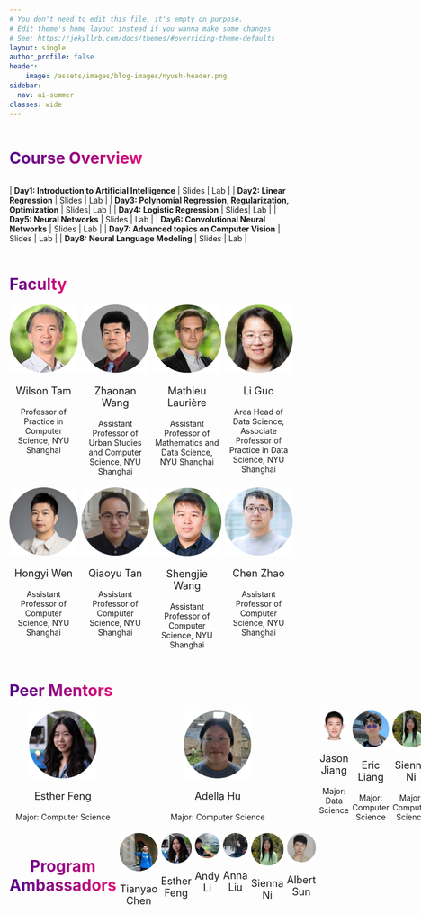 ```yaml
---
# You don't need to edit this file, it's empty on purpose.
# Edit theme's home layout instead if you wanna make some changes
# See: https://jekyllrb.com/docs/themes/#overriding-theme-defaults
layout: single
author_profile: false
header:
    image: /assets/images/blog-images/nyush-header.png
sidebar:
  nav: ai-summer
classes: wide
---
```


<h1 style="
  background: -webkit-linear-gradient(left, #57068c 1%, #e00f78 100%);
  -webkit-background-clip: text;
  -webkit-text-fill-color: transparent;
  display: inline-block;
">
  Course Overview
</h1>

| **Day1: Introduction to Artificial Intelligence** | Slides | Lab |
| **Day2: Linear Regression** | Slides | Lab |
| **Day3: Polynomial Regression, Regularization, Optimization** | Slides| Lab |
| **Day4: Logistic Regression** | Slides| Lab |
| **Day5: Neural Networks** | Slides | Lab |
| **Day6: Convolutional Neural Networks** | Slides | Lab |
| **Day7: Advanced topics on Computer Vision** | Slides | Lab |
| **Day8: Neural Language Modeling** | Slides | Lab |

<div>
    <h1 style="
      background: -webkit-linear-gradient(left, #57068c 1%, #e00f78 100%);
      -webkit-background-clip: text;
      -webkit-text-fill-color: transparent;
      display: inline-block;
      margin-top: 1.5em;
    ">
      Faculty
    </h1>
</div>

<div style="display: grid; grid-template-columns: repeat(4, 1fr); gap: 6px; text-align: center;">

  <div>
    <img src="/assets/images/people/wilson.jpg" alt="wilson" style="width: 130px; border-radius: 2px;" />
    <p style="font-size: 18px; text-align: center;">
        <a href="https://cs.shanghai.nyu.edu/faculty/yik-cheung-tam-tanyizhang" target="_blank" style="text-decoration: none; ">
          Wilson Tam
        </a>
    </p>
    <p style="font-size: 14px; text-align: center;">Professor of Practice in Computer Science, NYU Shanghai</p>
  </div>

  <div>
    <img src="/assets/images/people/zhaonan.jpg" alt="zhaonan" style="width: 130px; border-radius: 2px;" />
    <p style="font-size: 18px; text-align: center;">
        <a href="https://cs.shanghai.nyu.edu/faculty/zhaonan-wang-wangzhaonan" target="_blank" style="text-decoration: none; ">
          Zhaonan Wang
        </a>
    </p>
    <p style="font-size: 14px; text-align: center;">Assistant Professor of Urban Studies and Computer Science, NYU Shanghai</p>
  </div>

  <div>
    <img src="/assets/images/people/mathieu.jpg" alt="mathieu" style="width: 130px; border-radius: 2px;" />
    <p style="font-size: 18px; text-align: center;">
        <a href="https://cs.shanghai.nyu.edu/faculty/mathieu-lauriere" target="_blank" style="text-decoration: none; ">
          Mathieu Laurière
        </a>
    </p>
    <p style="font-size: 14px; text-align: center;">Assistant Professor of Mathematics and Data Science, NYU Shanghai</p>
  </div>

  <div>
    <img src="/assets/images/people/li.png" alt="li" style="width: 130px; border-radius: 2px;" />
    <p style="font-size: 18px; text-align: center;">
        <a href="https://cs.shanghai.nyu.edu/faculty/li-guo-guoli" target="_blank" style="text-decoration: none; ">
          Li Guo
        </a>
    </p>
    <p style="font-size: 14px; text-align: center;">Area Head of Data Science; Associate Professor of Practice in Data Science, NYU Shanghai</p>
  </div>

  <div>
    <img src="/assets/images/people/hongyi2.jpg" alt="hongyi" style="width: 130px; border-radius: 2px;" />
    <p style="font-size: 18px; text-align: center;">
        <a href="https://cs.shanghai.nyu.edu/faculty/hongyi-wen-wenhongyi" target="_blank" style="text-decoration: none; ">
          Hongyi Wen
        </a>
    </p>
    <p style="font-size: 14px; text-align: center;">Assistant Professor of Computer Science, NYU Shanghai</p>
  </div>

  <div>
    <img src="/assets/images/people/qiaoyu2.jpg" alt="qiaoyu" style="width: 130px; border-radius: 2px;" />
    <p style="font-size: 18px; text-align: center;">
        <a href="https://cs.shanghai.nyu.edu/faculty/qiaoyu-tan-tanqiaoyu" target="_blank" style="text-decoration: none; ">
          Qiaoyu Tan
        </a>
    </p>
    <p style="font-size: 14px; text-align: center;">Assistant Professor of Computer Science, NYU Shanghai</p>
  </div>

  <div>
    <img src="/assets/images/people/shengjie.jpg" alt="shengjie" style="width: 130px; border-radius: 2px;" />
    <p style="font-size: 18px; text-align: center;">
        <a href="https://cs.shanghai.nyu.edu/faculty/shengjie-wang-wangshengjie" target="_blank" style="text-decoration: none; ">
          Shengjie Wang
        </a>
    </p>
    <p style="font-size: 14px; text-align: center;">Assistant Professor of Computer Science, NYU Shanghai</p>
  </div>

  <div>
    <img src="/assets/images/people/chen.jpg" alt="chen" style="width: 130px; border-radius: 2px;" />
    <p style="font-size: 18px; text-align: center;">
        <a href="https://cs.shanghai.nyu.edu/faculty/chen-zhao-zhaochen" target="_blank" style="text-decoration: none; ">
          Chen Zhao
        </a>
    </p>
    <p style="font-size: 14px; text-align: center;">Assistant Professor of Computer Science, NYU Shanghai</p>
  </div>

</div>

<div>
    <h1 style="
      background: -webkit-linear-gradient(left, #57068c 1%, #e00f78 100%);
      -webkit-background-clip: text;
      -webkit-text-fill-color: transparent;
      display: inline-block;
      margin-top: 1.5em;
    ">
      Peer Mentors
    </h1>
</div>

<div style="display: grid; grid-template-columns: repeat(6, 1fr); gap: 6px; text-align: center;">
  <div>
    <img src="/assets/images/people/esther.jpg" alt="esther" style="width: 120px; border-radius: 2px;" />
    <p style="font-size: 18px; text-align: center;">
        Esther Feng
    </p>
    <p style="font-size: 14px; text-align: center;"> Major: Computer Science </p>
  </div>

  <div>
    <img src="/assets/images/people/adella.jpg" alt="adella" style="width: 120px; border-radius: 2px;" />
    <p style="font-size: 18px; text-align: center;">
        Adella Hu
    </p>
    <p style="font-size: 14px; text-align: center;"> Major: Computer Science </p>
  </div>

  <div>
    <img src="/assets/images/people/jason.jpg" alt="jason" style="width: 120px; border-radius: 2px;" />
    <p style="font-size: 18px; text-align: center;">
        Jason Jiang
    </p>
    <p style="font-size: 14px; text-align: center;"> Major: Data Science </p>
  </div>

  <div>
    <img src="/assets/images/people/eric.jpg" alt="eric" style="width: 120px; border-radius: 2px;" />
    <p style="font-size: 18px; text-align: center;">
        Eric Liang
    </p>
    <p style="font-size: 14px; text-align: center;"> Major: Computer Science </p>
  </div>

  <div>
    <img src="/assets/images/people/sienna.jpg" alt="sienna" style="width: 120px; border-radius: 2px;" />
    <p style="font-size: 18px; text-align: center;">
        Sienna Ni
    </p>
    <p style="font-size: 14px; text-align: center;"> Major: Computer Science </p>
  </div>

  <div>
    <img src="/assets/images/people/kenny.jpg" alt="kenny" style="width: 120px; border-radius: 2px;" />
    <p style="font-size: 18px; text-align: center;">
        Kenny Su
    </p>
    <p style="font-size: 14px; text-align: center;"> Major: Computer Science </p>
  </div>


<div>
    <h1 style="
      background: -webkit-linear-gradient(left, #57068c 1%, #e00f78 100%);
      -webkit-background-clip: text;
      -webkit-text-fill-color: transparent;
      display: inline-block;
      margin-top: 1.5em;
    ">
      Program Ambassadors
    </h1>
</div>

<div style="display: grid; grid-template-columns: repeat(6, 1fr); gap: 6px; text-align: center;">
  <div>
    <img src="/assets/images/people/tianyao.jpg" alt="tianyao" style="width: 120px; border-radius: 2px;" />
    <p style="font-size: 18px; text-align: center;">
        Tianyao Chen
    </p>
  </div>

  <div>
    <img src="/assets/images/people/esther.jpg" alt="esther" style="width: 120px; border-radius: 2px;" />
    <p style="font-size: 18px; text-align: center;">
        Esther Feng
    </p>
  </div>

  <div>
    <img src="/assets/images/people/andy.jpg" alt="andy" style="width: 120px; border-radius: 2px;" />
    <p style="font-size: 18px; text-align: center;">
        Andy Li
    </p>
  </div>

  <div>
    <img src="/assets/images/people/anna.jpg" alt="anna" style="width: 120px; border-radius: 2px;" />
    <p style="font-size: 18px; text-align: center;">
        Anna Liu
    </p>
  </div>

  <div>
    <img src="/assets/images/people/sienna.jpg" alt="sienna" style="width: 120px; border-radius: 2px;" />
    <p style="font-size: 18px; text-align: center;">
        Sienna Ni
    </p>
  </div>

  <div>
    <img src="/assets/images/people/albert.png" alt="albert" style="width: 120px; border-radius: 2px;" />
    <p style="font-size: 18px; text-align: center;">
        Albert Sun
    </p>
  </div>

 



 
